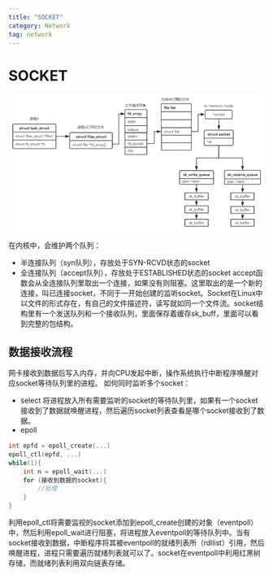 ```yaml
---
title: "SOCKET"
category: Network
tag: network
---
```

# SOCKET #
![socket_file_structure](https://raw.githubusercontent.com/Leon-WTF/leon-wtf.github.io/master/img/socket_file_structure.png)

在内核中，会维护两个队列：
- 半连接队列（syn队列），存放处于SYN-RCVD状态的socket
- 全连接队列（accept队列），存放处于ESTABLISHED状态的socket
accept函数会从全连接队列里取出一个连接，如果没有则阻塞。这里取出的是一个新的连接，叫已连接socket，不同于一开始创建的监听socket。Socket在Linux中以文件的形式存在，有自己的文件描述符，读写就如同一个文件流。socket结构里有一个发送队列和一个接收队列，里面保存着缓存sk_buff，里面可以看到完整的包结构。

## 数据接收流程 ##
网卡接收到数据后写入内存，并向CPU发起中断，操作系统执行中断程序唤醒对应socket等待队列里的进程。
如何同时监听多个socket：
- select
将进程放入所有需要监听的socket的等待队列里，如果有一个socket接收到了数据就唤醒进程，然后遍历socket列表查看是哪个socket接收到了数据。
- epoll
```c++
int epfd = epoll_create(...)
epoll_ctl(epfd, ...)
while(1){
    int n = epoll_wait(...)
    for (接收到数据的socket){
        //处理
    }
}
```
利用epoll_ctl将需要监视的socket添加到epoll_create创建的对象（eventpoll）中，然后利用epoll_wait进行阻塞，将进程放入eventpoll的等待队列中。当有socket接收到数据，中断程序将其被eventpoll的就绪列表所（rdllist）引用，然后唤醒进程，进程只需要遍历就绪列表就可以了。socket在eventpoll中利用红黑树存储，而就绪列表利用双向链表存储。
